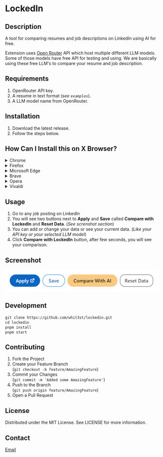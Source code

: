 # LockedIn

## Description

A tool for comparing resumes and job descriptions on LinkedIn using AI for free.

Extension uses [Open Router](https://openrouter.ai) API which host multiple different LLM models.
Some of those models have free API for testing and using. We are basically using these free LLM's to compare your resume and job description.

## Requirements

1. OpenRouter API key.
2. A resume in text format (_see `examples`_).
3. A LLM model name from OpenRouter.

## Installation

1. Download the latest release.
2. Follow the steps below.

## How Can I Install this on X Browser?

<details>
  <summary>Chrome</summary>

1. Open Chrome and navigate to `chrome://extensions/`.
2. Enable **Developer Mode** (toggle in the top right).
3. Click **Load unpacked**.
4. Select the downloaded `lockedin` folder.
5. The extension should now appear in your extension list.

</details>

<details>
  <summary>Firefox</summary>

1. Open Firefox and go to `about:debugging`.
2. Click on **This Firefox** in the left sidebar.
3. Click **Load Temporary Add-on**.
4. Choose the `manifest.json` file in downloaded `lockedin` folder.
5. The extension will be temporarily loaded and will stay active until you restart Firefox.

</details>

<details>
  <summary>Microsoft Edge</summary>

1. Open Edge and navigate to `edge://extensions/`.
2. Enable **Developer Mode** (toggle in the bottom left).
3. Click **Load unpacked**.
4. Select the downloaded `lockedin` folder.
5. The extension should now appear in your extension list.

</details>

<details>
  <summary>Brave</summary>

1. Open Brave and go to `brave://extensions/`.
2. Enable **Developer Mode** (toggle in the top right).
3. Click **Load unpacked**.
4. Select the downloaded `lockedin` folder.
5. The extension will appear in the list of extensions.

</details>

<details>
  <summary>Opera</summary>

1. Open Opera and navigate to `opera://extensions/`.
2. Enable **Developer Mode** (toggle in the top right).
3. Click **Load unpacked**.
4. Select the downloaded `lockedin` folder.
5. The extension will be loaded in Opera.

</details>

<details>
  <summary>Vivaldi</summary>

1. Open Vivaldi and go to `vivaldi://extensions/`.
2. Enable **Developer Mode** (toggle in the top right).
3. Click **Load unpacked**.
4. Select the downloaded `lockedin` folder.
5. The extension will appear in your extension list.

</details>

## Usage

1. Go to any job posting on LinkedIn
2. You will see two buttons next to **Apply** and **Save** called **Compare with LockedIn** and **Reset Data**. (_See screnshot section_)
3. You can add or change your data or see your current data. (_Like your API key or your selected LLM model_)
4. Click **Compare with LockedIn** button, after few seconds, you will see your comparison.

## Screenshot

![screenshot of the LockedIn buttons](./screenshots/screenshot_1.png)

## Development

```terminal
git clone https://github.com/whit3st/lockedin.git
cd lockedin
pnpm install
pnpm start
```

## Contributing

1. Fork the Project
2. Create your Feature Branch  
   (`git checkout -b feature/AmazingFeature`)
3. Commit your Changes  
   (`git commit -m 'Added some AmazingFeature'`)
4. Push to the Branch  
   (`git push origin feature/AmazingFeature`)
5. Open a Pull Request

## License

Distributed under the MIT License. See LICENSE for more information.

## Contact

[Email](alican15033@gmail.com)
